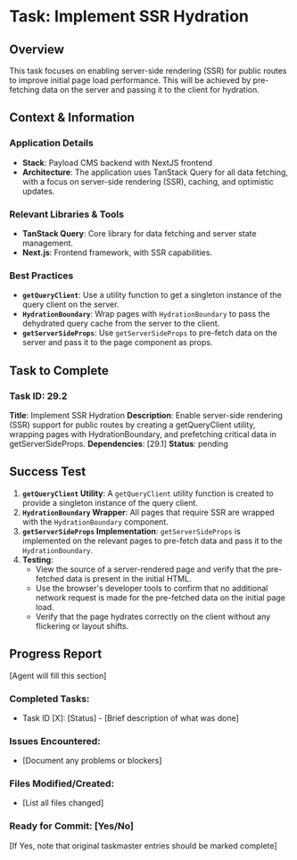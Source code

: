 # Task: Implement SSR Hydration

## Overview
This task focuses on enabling server-side rendering (SSR) for public routes to improve initial page load performance. This will be achieved by pre-fetching data on the server and passing it to the client for hydration.

## Context & Information
### Application Details
- **Stack**: Payload CMS backend with NextJS frontend
- **Architecture**: The application uses TanStack Query for all data fetching, with a focus on server-side rendering (SSR), caching, and optimistic updates.

### Relevant Libraries & Tools
- **TanStack Query**: Core library for data fetching and server state management.
- **Next.js**: Frontend framework, with SSR capabilities.

### Best Practices
- **`getQueryClient`**: Use a utility function to get a singleton instance of the query client on the server.
- **`HydrationBoundary`**: Wrap pages with `HydrationBoundary` to pass the dehydrated query cache from the server to the client.
- **`getServerSideProps`**: Use `getServerSideProps` to pre-fetch data on the server and pass it to the page component as props.

## Task to Complete

### Task ID: 29.2
**Title**: Implement SSR Hydration
**Description**: Enable server-side rendering (SSR) support for public routes by creating a getQueryClient utility, wrapping pages with HydrationBoundary, and prefetching critical data in getServerSideProps.
**Dependencies**: [29.1]
**Status**: pending

## Success Test
1.  **`getQueryClient` Utility**: A `getQueryClient` utility function is created to provide a singleton instance of the query client.
2.  **`HydrationBoundary` Wrapper**: All pages that require SSR are wrapped with the `HydrationBoundary` component.
3.  **`getServerSideProps` Implementation**: `getServerSideProps` is implemented on the relevant pages to pre-fetch data and pass it to the `HydrationBoundary`.
4.  **Testing**:
    - View the source of a server-rendered page and verify that the pre-fetched data is present in the initial HTML.
    - Use the browser's developer tools to confirm that no additional network request is made for the pre-fetched data on the initial page load.
    - Verify that the page hydrates correctly on the client without any flickering or layout shifts.

## Progress Report
[Agent will fill this section]

### Completed Tasks:
- Task ID [X]: [Status] - [Brief description of what was done]

### Issues Encountered:
- [Document any problems or blockers]

### Files Modified/Created:
- [List all files changed]

### Ready for Commit: [Yes/No]
[If Yes, note that original taskmaster entries should be marked complete]

